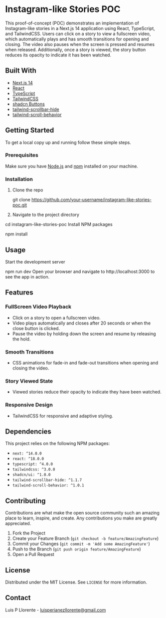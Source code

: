 # Instagram-like Stories POC

This proof-of-concept (POC) demonstrates an implementation of Instagram-like stories in a Next.js 14 application using React, TypeScript, and TailwindCSS. Users can click on a story to view a fullscreen video, which automatically plays and has smooth transitions for opening and closing. The video also pauses when the screen is pressed and resumes when released. Additionally, once a story is viewed, the story button reduces its opacity to indicate it has been watched.

## Built With

- [Next.js 14](https://nextjs.org/)
- [React](https://reactjs.org/)
- [TypeScript](https://www.typescriptlang.org/)
- [TailwindCSS](https://tailwindcss.com/)
- [shadcn Buttons](https://ui.shadcn.dev/)
- [tailwind-scrollbar-hide](https://www.npmjs.com/package/tailwind-scrollbar-hide)
- [tailwind-scroll-behavior](https://www.npmjs.com/package/tailwind-scroll-behavior)

## Getting Started

To get a local copy up and running follow these simple steps.

### Prerequisites

Make sure you have [Node.js](https://nodejs.org/) and [npm](https://www.npmjs.com/) installed on your machine.

### Installation

1. Clone the repo

   git clone https://github.com/your-username/instagram-like-stories-poc.git

2. Navigate to the project directory

cd instagram-like-stories-poc
Install NPM packages


npm install
## Usage

Start the development server


npm run dev
Open your browser and navigate to http://localhost:3000 to see the app in action.

## Features

### FullScreen Video Playback

- Click on a story to open a fullscreen video.
- Video plays automatically and closes after 20 seconds or when the close button is clicked.
- Pause the video by holding down the screen and resume by releasing the hold.

### Smooth Transitions

- CSS animations for fade-in and fade-out transitions when opening and closing the video.

### Story Viewed State

- Viewed stories reduce their opacity to indicate they have been watched.

### Responsive Design

- TailwindCSS for responsive and adaptive styling.

## Dependencies

This project relies on the following NPM packages:

- `next: ^14.0.0`
- `react: ^18.0.0`
- `typescript: ^4.0.0`
- `tailwindcss: ^3.0.0`
- `shadcn/ui: ^1.0.0`
- `tailwind-scrollbar-hide: ^1.1.7`
- `tailwind-scroll-behavior: ^1.0.1`

## Contributing

Contributions are what make the open source community such an amazing place to learn, inspire, and create. Any contributions you make are greatly appreciated.

1. Fork the Project
2. Create your Feature Branch (`git checkout -b feature/AmazingFeature`)
3. Commit your Changes (`git commit -m 'Add some AmazingFeature'`)
4. Push to the Branch (`git push origin feature/AmazingFeature`)
5. Open a Pull Request

## License

Distributed under the MIT License. See `LICENSE` for more information.

## Contact

Luis P Llorente - luisperianezllorente@gmail.com
